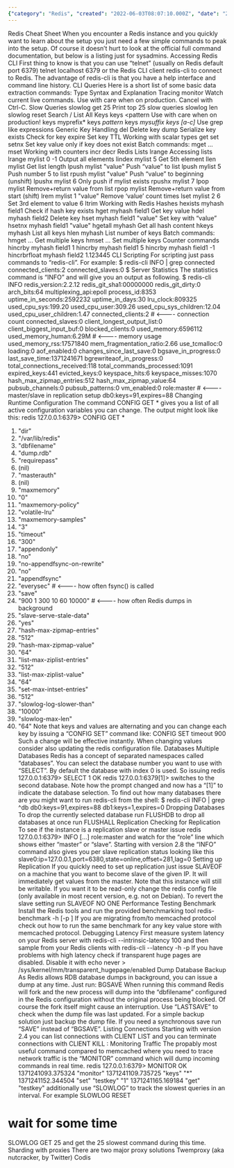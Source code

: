 ```yaml
---
{"category": "Redis", "created": "2022-06-03T08:07:10.000Z", "date": "2022-06-03 08:07:10", "description": "This article provides a comprehensive Redis Cheatsheet that covers fundamental Redis commands, essential operations, advanced features like batch operations, hashes, counters, and list manipulation. It also includes settings for performance and memory optimization, database management tools, replication setup, performance testing, monitoring slow queries, and managing multiple databases using Twemproxy or Codis.", "modified": "2022-08-18T16:20:31.000Z", "tags": ["cheatsheet", "database", "redis", "reference"], "title": "Redis Cheatsheet"}
---
```

Redis Cheat Sheet
When you encounter a Redis instance and you quickly want to learn about the setup you just need a few simple commands to peak into the setup. Of course it doesn’t hurt to look at the official full command documentation, but below is a listing just for sysadmins.
Accessing Redis
CLI
First thing to know is that you can use “telnet” (usually on Redis default port 6379)
telnet localhost 6379
or the Redis CLI client
redis-cli
to connect to Redis. The advantage of redis-cli is that you have a help interface and command line history.
CLI Queries
Here is a short list of some basic data extraction commands:
Type	Syntax and Explanation
Tracing	monitor Watch current live commands. Use with care when on production. Cancel with Ctrl-C.
Slow Queries	slowlog get 25 Print top 25 slow queries
slowlog len
slowlog reset
Search / List All Keys	keys <pattern Use with care when on production!
keys myprefix*
keys *pattern*
keys *mysuffix
keys [a-c]* Use grep like expressions
Generic Key Handling	del <key> Delete key
dump <key> Serialize key
exists <key> Check for key
expire <key> <seconds> Set key TTL
Working with scalar types	get <key>
set <key> <value>
setnx <key> <value> Set key value only if key does not exist
Batch commands:
mget <key> <key> ...
mset <key> <value> <key> <value>
Working with counters	incr <key>
decr <key>
Redis Lists	lrange <key> <start> <stop> Accessing lists
lrange mylist 0 -1 Output all elements
lindex mylist 5 Get 5th element
llen mylist Get list length
lpush mylist "value" Push “value” to list
lpush mylist 5 Push number 5 to list
rpush mylist "value" Push “value” to beginning (unshift)
lpushx mylist 6 Only push if mylist exists
rpushx mylist 7
lpop mylist Remove+return value from list
rpop mylist Remove+return value from start (shift)
lrem mylist 1 "value" Remove ‘value’ count times
lset mylist 2 6 Set 3rd element to value 6
ltrim <key> <start> <stop>
Working with Redis Hashes	hexists myhash field1 Check if hash key exists
hget myhash field1 Get key value
hdel myhash field2 Delete key
hset myhash field1 "value" Set key with “value”
hsetnx myhash field1 "value"
hgetall myhash Get all hash content
hkeys myhash List all keys
hlen myhash List number of keys
Batch commands:
hmget <key> <key> ... Get multiple keys
hmset <key> <value> <key> <value> ... Set multiple keys
Counter commands
hincrby myhash field1 1
hincrby myhash field1 5
hincrby myhash field1 -1
hincrbrfloat myhash field2 1.123445
CLI Scripting
For scripting just pass commands to “redis-cli”. For example:
$ redis-cli INFO | grep connected
connected_clients:2
connected_slaves:0
$
Server Statistics
The statistics command is “INFO” and will give you an output as following.
$ redis-cli INFO
redis_version:2.2.12
redis_git_sha1:00000000
redis_git_dirty:0
arch_bits:64
multiplexing_api:epoll
process_id:8353
uptime_in_seconds:2592232
uptime_in_days:30
lru_clock:809325
used_cpu_sys:199.20
used_cpu_user:309.26
used_cpu_sys_children:12.04
used_cpu_user_children:1.47
connected_clients:2         # <---- connection count
connected_slaves:0
client_longest_output_list:0
client_biggest_input_buf:0
blocked_clients:0
used_memory:6596112
used_memory_human:6.29M         # <---- memory usage
used_memory_rss:17571840
mem_fragmentation_ratio:2.66
use_tcmalloc:0
loading:0
aof_enabled:0
changes_since_last_save:0
bgsave_in_progress:0
last_save_time:1371241671
bgrewriteaof_in_progress:0
total_connections_received:118
total_commands_processed:1091
expired_keys:441
evicted_keys:0
keyspace_hits:6
keyspace_misses:1070
hash_max_zipmap_entries:512
hash_max_zipmap_value:64
pubsub_channels:0
pubsub_patterns:0
vm_enabled:0
role:master             # <---- master/slave in replication setup
db0:keys=91,expires=88
Changing Runtime Configuration
The command
CONFIG GET *
gives you a list of all active configuration variables you can change. The output might look like this:
redis 127.0.0.1:6379> CONFIG GET *
1) "dir"
2) "/var/lib/redis"
3) "dbfilename"
4) "dump.rdb"
5) "requirepass"
6) (nil)
7) "masterauth"
8) (nil)
9) "maxmemory"
10) "0"
11) "maxmemory-policy"
12) "volatile-lru"
13) "maxmemory-samples"
14) "3"
15) "timeout"
16) "300"
17) "appendonly"
18) "no"
19) "no-appendfsync-on-rewrite"
20) "no"
21) "appendfsync"
22) "everysec"              # <---- how often fsync() is called
23) "save"
24) "900 1 300 10 60 10000"     # <---- how often Redis dumps in background
25) "slave-serve-stale-data"
26) "yes"
27) "hash-max-zipmap-entries"
28) "512"
29) "hash-max-zipmap-value"
30) "64"
31) "list-max-ziplist-entries"
32) "512"
33) "list-max-ziplist-value"
34) "64"
35) "set-max-intset-entries"
36) "512"
37) "slowlog-log-slower-than"
38) "10000"
39) "slowlog-max-len"
40) "64"
Note that keys and values are alternating and you can change each key by issuing a “CONFIG SET” command like:
CONFIG SET timeout 900
Such a change will be effective instantly. When changing values consider also updating the redis configuration file.
Databases
Multiple Databases
Redis has a concept of separated namespaces called “databases”. You can select the database number you want to use with “SELECT”. By default the database with index 0 is used. So issuing
redis 127.0.0.1:6379> SELECT 1
OK
redis 127.0.0.1:6379[1]>
switches to the second database. Note how the prompt changed and now has a “[1]” to indicate the database selection. To find out how many databases there are you might want to run redis-cli from the shell:
$ redis-cli INFO | grep ^db
db0:keys=91,expires=88
db1:keys=1,expires=0
Dropping Databases
To drop the currently selected database run
FLUSHDB
to drop all databases at once run
FLUSHALL
Replication
Checking for Replication
To see if the instance is a replication slave or master issue
redis 127.0.0.1:6379> INFO
[...]
role:master
and watch for the “role” line which shows either “master” or “slave”. Starting with version 2.8 the “INFO” command also gives you per slave replication status looking like this
slave0:ip=127.0.0.1,port=6380,state=online,offset=281,lag=0
Setting up Replication
If you quickly need to set up replication just issue
SLAVEOF <IP> <port>
on a machine that you want to become slave of the given IP. It will immediately get values from the master. Note that this instance will still be writable. If you want it to be read-only change the redis config file (only available in most recent version, e.g. not on Debian). To revert the slave setting run
SLAVEOF NO ONE
Performance Testing
Benchmark
Install the Redis tools and run the provided benchmarking tool
redis-benchmark -h <host> [-p <port>]
If you are migrating from/to memcached protocol check out how to run the same benchmark for any key value store with memcached protocol.
Debugging Latency
First measure system latency on your Redis server with
redis-cli --intrinsic-latency 100
and then sample from your Redis clients with
redis-cli --latency -h <host> -p <port>
If you have problems with high latency check if transparent huge pages are disabled. Disable it with
echo never > /sys/kernel/mm/transparent_hugepage/enabled
Dump Database Backup
As Redis allows RDB database dumps in background, you can issue a dump at any time. Just run:
BGSAVE
When running this command Redis will fork and the new process will dump into the “dbfilename” configured in the Redis configuration without the original process being blocked. Of course the fork itself might cause an interruption. Use “LASTSAVE” to check when the dump file was last updated. For a simple backup solution just backup the dump file. If you need a synchronous save run “SAVE” instead of “BGSAVE”.
Listing Connections
Starting with version 2.4 you can list connections with
CLIENT LIST
and you can terminate connections with
CLIENT KILL <IP>:<port>
Monitoring Traffic
The propably most useful command compared to memcached where you need to trace network traffic is the “MONITOR” command which will dump incoming commands in real time.
redis 127.0.0.1:6379> MONITOR
OK
1371241093.375324 "monitor"
1371241109.735725 "keys" "*"
1371241152.344504 "set" "testkey" "1"
1371241165.169184 "get" "testkey"
additionally use “SLOWLOG” to track the slowest queries in an interval. For example
SLOWLOG RESET
# wait for some time
SLOWLOG GET 25
and get the 25 slowest command during this time.
Sharding with proxies
There are two major proxy solutions
Twemproxy (aka nutcracker, by Twitter)
Codis